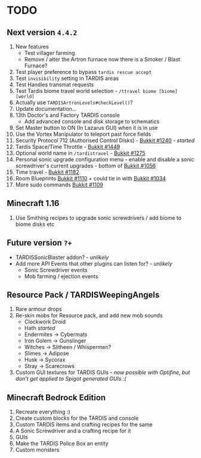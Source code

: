 # TODO

## Next version `4.4.2`
1. New features
   * Test villager farming
   * Remove / alter the Artron furnace now there is a Smoker / Blast Furnace?
2. Test player preference to bypass `tardis rescue accept`
3. Test `invisibility` setting in TARDIS areas
4. Test Handles transmat requests
5. Test Tardis biome travel world selection - `/ttravel biome [biome] [world]`
6. Actually use `TARDISArtronLevels#checkLevel()`?
7. Update documentation...
8. 13th Doctor's and Factory TARDIS console
   * Add advanced console and disk storage to schematics
9. Set Master button to ON (In Lazarus GUI) when it is in use
10. Use the Vortex Manipulator to teleport past force fields
11. Security Protocol 712 (Authorised Control Disks) - [Bukkit #1240](https://dev.bukkit.org/projects/tardis/issues/1240) - _started_
12. Tardis Space/Time Throttle - [Bukkit #1449](https://dev.bukkit.org/projects/tardis/issues/1449)
13. Optional world name in `/tardistravel` - [Bukkit #1275](https://dev.bukkit.org/projects/tardis/issues/1275)
14. Personal sonic upgrade configuration menu - enable and disable a sonic screwdriver's current upgrades - bottom of [Bukkit #1056](https://dev.bukkit.org/projects/tardis/issues/1056)
15. Time travel - [Bukkit #1182](https://dev.bukkit.org/projects/tardis/issues/1182)
16. Room Blueprints [Bukkit #1110](https://dev.bukkit.org/projects/tardis/issues/1110) + could tie in with [Bukkit #1034](https://dev.bukkit.org/projects/tardis/issues/1034)
17. More sudo commands [Bukkit #1109](https://dev.bukkit.org/projects/tardis/issues/1109)

## Minecraft 1.16
1. Use Smithing recipes to upgrade sonic screwdrivers / add biome to biome disks etc

## Future version `?+`
* TARDISSonicBlaster addon? - _unlikely_
* Add more API Events that other plugins can listen for? - _unlikely_
   * Sonic Screwdriver events
   * Mob farming / ejection events

## Resource Pack / TARDISWeepingAngels
1. Rare armour drops
2. Re-skin mobs for Resource pack, and add new mob sounds
   * Clockwork Droid
   * Hath _started_
   * Endermites -> Cybermats
   * Iron Golem -> Gunslinger
   * Witches -> Slitheen / Whispermen?
   * Slimes -> Adipose
   * Husk -> Sycorax
   * Stray -> Scarecrows
3. Custom GUI textures for TARDIS GUIs - _now possible with Optifine, but don't get applied to Spigot generated GUIs :(_

## Minecraft Bedrock Edition
1. Recreate everything :)
2. Create custom blocks for the TARDIS and console
3. Custom TARDIS items and crafting recipes for the same
4. A Sonic Screwdriver and a crafting recipe for it
5. GUIs
6. Make the TARDIS Police Box an entity
7. Custom monsters
